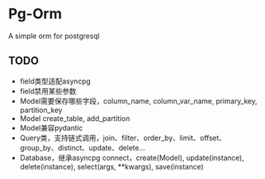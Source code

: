 # Pg-Orm

A simple orm for postgresql

## TODO

- field类型适配asyncpg
- field禁用某些参数
- Model需要保存哪些字段，column_name, column_var_name, primary_key, partition_key
- Model create_table, add_partition
- Model兼容pydantic
- Query类，支持链式调用，join、filter、order_by、limit、offset、group_by、distinct、update、delete...
- Database，继承asyncpg connect，create(Model), update(instance), delete(instance), select(args, **kwargs), save(instance)
